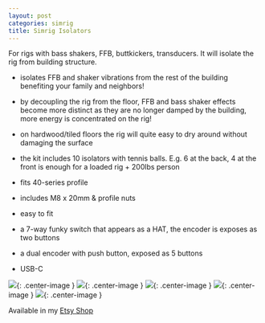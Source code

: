 ```yaml
---
layout: post
categories: simrig
title: Simrig Isolators
---
```


For rigs with bass shakers, FFB, buttkickers, transducers. It will isolate the rig from building structure.

- isolates FFB and shaker vibrations from the rest of the building benefiting your family and neighbors!
- by decoupling the rig from the floor, FFB and bass shaker effects become more distinct as they are no longer damped by the building, more energy is concentrated on the rig!
- on hardwood/tiled floors the rig will quite easy to dry around without damaging the surface
- the kit includes 10 isolators with tennis balls. E.g. 6 at the back, 4 at the front is enough for a loaded rig + 200lbs person
- fits 40-series profile
- includes M8 x 20mm & profile nuts
- easy to fit


- a 7-way funky switch that appears as a HAT, the encoder is exposes as two buttons
- a dual encoder with push button, exposed as 5 buttons
- USB-C

![](/assets/isolators/1.jpg){: .center-image }
![](/assets/isolators/2.jpg){: .center-image }
![](/assets/isolators/3.jpg){: .center-image }
![](/assets/isolators/4.jpg){: .center-image }
![](/assets/isolators/5.jpg){: .center-image }



Available in my [Etsy Shop](https://www.etsy.com/listing/1844212953/)
